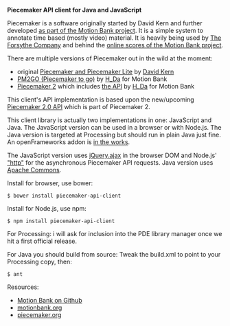 **Piecemaker API client for Java and JavaScript**

Piecemaker is a software originally started by David Kern and further developed [as part of the Motion Bank project](http://motionbank.org/en/content/education-piecemaker). It is a simple system to annotate time based (mostly video) material. It is heavily being used by [The Forsythe Company](http://theforsythecompany.com/) and behind the [online scores of the Motion Bank project](http://scores.motionbank.org/).

There are multiple versions of Piecemaker out in the wild at the moment:
 - original [Piecemaker and Piecemaker Lite](http://piecemaker.org/) by [David Kern](https://github.com/nutbits)
 - [PM2GO (Piecemaker to go)](http://motionbank.org/en/event/pm2go-easy-use-video-annotation-tool) by [H_Da](https://www.h-da.de/) for Motion Bank
 - [Piecemaker 2](https://github.com/motionbank/piecemaker2-app) which includes [the API](https://github.com/motionbank/piecemaker2-api) by [H_Da](https://www.h-da.de/) for Motion Bank

This client's API implementation is based upon the new/upcoming [Piecemaker 2.0 API](https://github.com/motionbank/piecemaker2-api) which is part of Piecemaker 2.

This client library is actually two implementations in one: JavaScript and Java.
The JavaScript version can be used in a browser or with Node.js.
The Java version is targeted at Processing but should run in plain Java just fine.
An openFrameworks addon is [in the works](https://github.com/motionbank/ofxPiecemaker2).

The JavaScript version uses [jQuery.ajax](https://api.jquery.com/jQuery.ajax/) in the browser DOM and Node.js' ["http"](http://nodejs.org/api/http.html) for the asynchronous Piecemaker API requests. Java version uses [Apache Commons](http://commons.apache.org/).

Install for browser, use bower:
```
$ bower install piecemaker-api-client
```

Install for Node.js, use npm:
```
$ npm install piecemaker-api-client
```

For Processing: i will ask for inclusion into the PDE library manager once we hit a first official release.

For Java you should build from source:
Tweak the build.xml to point to your Processing copy, then:
```
$ ant
```

Resources:
- [Motion Bank on Github](https://github.com/motionbank)
- [motionbank.org](http://motionbank.org)
- [piecemaker.org](http://piecemaker.org)